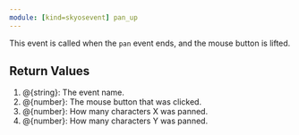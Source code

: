```yaml
---
module: [kind=skyosevent] pan_up
---
```

This event is called when the `pan` event ends, and the mouse button is lifted.
## **Return Values**
1. @{string}: The event name.
2. @{number}: The mouse button that was clicked.
3. @{number}: How many characters X was panned.
4. @{number}: How many characters Y was panned.